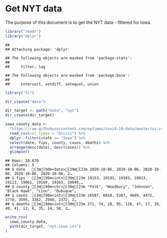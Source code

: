 Get NYT data
================

The purpose of this document is to get the NYT data - filtered for Iowa.

``` r
library("readr")
library("dplyr")
```

    ## 
    ## Attaching package: 'dplyr'

    ## The following objects are masked from 'package:stats':
    ## 
    ##     filter, lag

    ## The following objects are masked from 'package:base':
    ## 
    ##     intersect, setdiff, setequal, union

``` r
library("fs")
```

``` r
dir_create("data")

dir_target <- path("data", "nyt")
dir_create(dir_target)
```

``` r
iowa_county_data <- 
  "https://raw.githubusercontent.com/nytimes/covid-19-data/master/us-counties.csv" %>%
  read_csv(col_types = "Dcciii") %>%
  dplyr::filter(state == "Iowa") %>%
  select(date, fips, county, cases, deaths) %>%
  arrange(desc(date), desc(cases)) %>%
  glimpse()
```

    ## Rows: 18,670
    ## Columns: 5
    ## $ date   [3m[90m<date>[39m[23m 2020-10-06, 2020-10-06, 2020-10-06, 2020-10-06, 2020-10-06, 2…
    ## $ fips   [3m[90m<int>[39m[23m 19153, 19193, 19103, 19013, 19113, 19061, 19169, 19163, 19049,…
    ## $ county [3m[90m<chr>[39m[23m "Polk", "Woodbury", "Johnson", "Black Hawk", "Linn", "Dubuque"…
    ## $ cases  [3m[90m<int>[39m[23m 16587, 6018, 5307, 4689, 4472, 3778, 3595, 3362, 2948, 2372, 2…
    ## $ deaths [3m[90m<int>[39m[23m 271, 74, 28, 95, 116, 47, 17, 29, 40, 41, 12, 6, 35, 14, 58, 2…

``` r
write_csv(
  iowa_county_data,
  path(dir_target, "nyt-iowa.csv")
)
```
